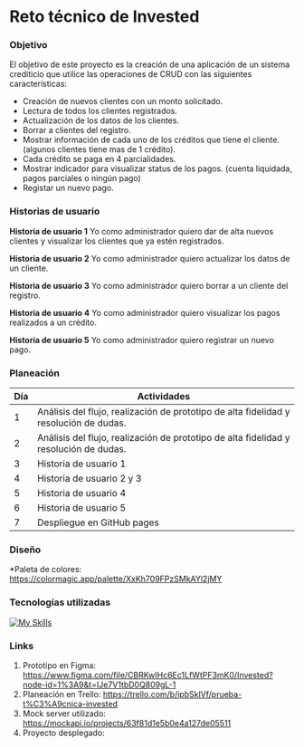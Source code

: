 # Reto técnico de Invested


### Objetivo

El objetivo de este proyecto es la creación de una aplicación de un sistema crediticio que utilice las operaciones de CRUD con las siguientes características: 

* Creación de nuevos clientes con un monto solicitado.
* Lectura de todos los clientes registrados.
* Actualización de los datos de los clientes.
* Borrar a clientes del registro. 
* Mostrar información de cada uno de los créditos que tiene el cliente. (algunos clientes tiene mas de 1 crédito).
* Cada crédito se paga en 4 parcialidades. 
* Mostrar indicador para visualizar status de los pagos. (cuenta liquidada, pagos parciales o ningún pago)  
* Registar un nuevo pago.


### Historias de usuario

**Historia de usuario 1**
Yo como administrador quiero dar de alta nuevos clientes y visualizar los clientes que ya estén registrados. 

**Historia de usuario 2** 
Yo como administrador quiero actualizar los datos de un cliente. 

**Historia de usuario 3** 
Yo como administrador quiero borrar a un cliente del registro.

**Historia de usuario 4**
Yo como administrador quiero visualizar los pagos realizados a un crédito.   

**Historia de usuario 5**
Yo como administrador quiero registrar un nuevo pago.


### Planeación

Día  | Actividades
------------- | -------------
1  | Análisis del flujo, realización de prototipo de alta fidelidad y resolución de dudas. 
2  | Análisis del flujo, realización de prototipo de alta fidelidad y resolución de dudas. 
3  | Historia de usuario 1  
4  | Historia de usuario 2 y 3 
5  | Historia de usuario 4 
6  | Historia de usuario 5 
7  | Despliegue en GitHub pages 

### Diseño

*Paleta de colores: <https://colormagic.app/palette/XxKh709FPzSMkAYl2jMY>

### Tecnologías utilizadas

[![My Skills](https://skillicons.dev/icons?i=js,html,react,tailwind)](https://skillicons.dev)


### Links

1. Prototipo en Figma: <https://www.figma.com/file/CBRKwIHc6Ec1LfWtPF3mK0/Invested?node-id=1%3A9&t=IJe7V1tbD0Q809gL-1>
2. Planeación en Trello: <https://trello.com/b/ipbSklVf/prueba-t%C3%A9cnica-invested>
2. Mock server utilizado: <https://mockapi.io/projects/63f81d1e5b0e4a127de05511>
3. Proyecto desplegado: 


